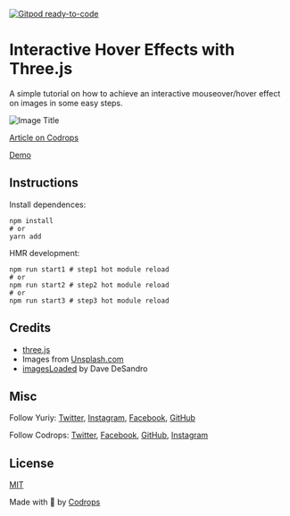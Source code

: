 [![Gitpod ready-to-code](https://img.shields.io/badge/Gitpod-ready--to--code-blue?logo=gitpod)](https://gitpod.io/#https://github.com/akella/webgl-mouseover-effects)

# Interactive Hover Effects with Three.js

A simple tutorial on how to achieve an interactive mouseover/hover effect on images in some easy steps.

![Image Title](https://tympanus.net/codrops/wp-content/uploads/2020/04/mousefeatured.jpg)

[Article on Codrops](https://tympanus.net/codrops/?p=49069)

[Demo](https://tympanus.net/Tutorials/webgl-mouseover-effects/step3.html)

## Instructions

Install dependences:

```shell
npm install
# or
yarn add
```

HMR development:
```shell
npm run start1 # step1 hot module reload
# or
npm run start2 # step2 hot module reload
# or
npm run start3 # step3 hot module reload
```

## Credits

- [three.js](https://threejs.org/)
- Images from [Unsplash.com](https://unsplash.com/)
- [imagesLoaded](https://imagesloaded.desandro.com/) by Dave DeSandro

## Misc

Follow Yuriy: [Twitter](https://twitter.com/akella), [Instagram](http://instagram.com/akella_), [Facebook](https://facebook.com/akella), [GitHub](https://github.com/akella) 

Follow Codrops: [Twitter](http://www.twitter.com/codrops), [Facebook](http://www.facebook.com/codrops), [GitHub](https://github.com/codrops), [Instagram](https://www.instagram.com/codropsss/)

## License
[MIT](LICENSE)

Made with :blue_heart: by [Codrops](http://www.codrops.com)





